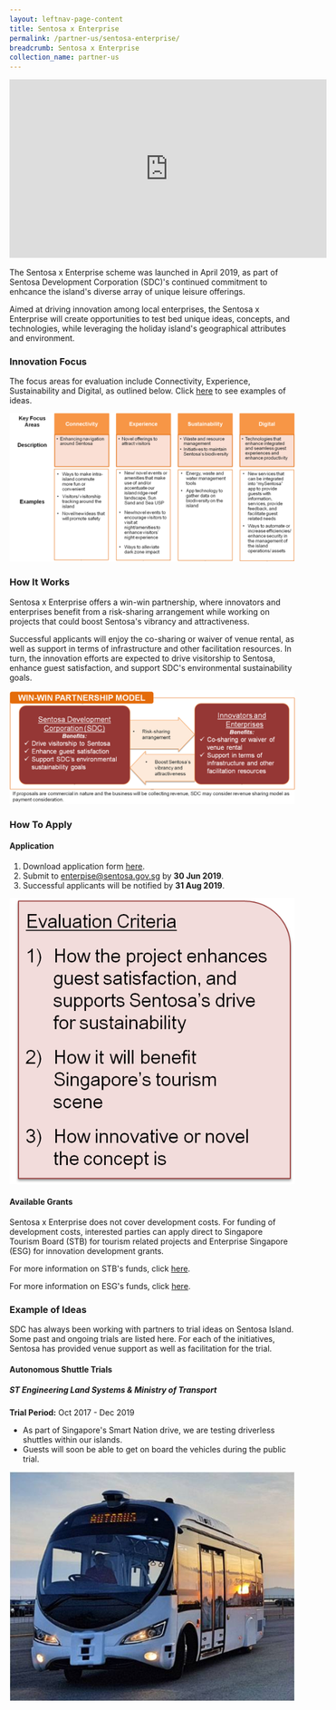 ```yaml
---
layout: leftnav-page-content
title: Sentosa x Enterprise
permalink: /partner-us/sentosa-enterprise/
breadcrumb: Sentosa x Enterprise
collection_name: partner-us
---
```


<style>
@media only screen and (min-width: 769px) {
   .reverse-row-order{
     flex-direction:row-reverse;
   }
}
</style>

<div class="bp-youtube">
  <iframe width="560" height="315" src="https://www.youtube.com/embed/mHbNxeorbvo" frameborder="0" allow="accelerometer; autoplay; encrypted-media; gyroscope; picture-in-picture" allowfullscreen></iframe>
</div>

The Sentosa x Enterprise scheme was launched in April 2019, as part of Sentosa Development Corporation (SDC)'s continued commitment to enhcance the island's diverse array of unique leisure offerings.

Aimed at driving innovation among local enterprises, the Sentosa x Enterprise will create opportunities to test bed unique ideas, concepts, and technologies, while leveraging the holiday island's geographical attributes and environment.

### Innovation Focus
The focus areas for evaluation include Connectivity, Experience, Sustainability and Digital, as outlined below. Click <a href="#example-of-ideas">here</a> to see examples of ideas.

![Image of Key Focus](/images/partner-us/enterprise/inov_focus.png)


### How It Works

 Sentosa x Enterprise offers a win-win partnership, where innovators and enterprises benefit from a risk-sharing arrangement while working on projects that could boost Sentosa's vibrancy and attractiveness.

Successful applicants will enjoy the co-sharing or waiver of venue rental, as well as support in terms of infrastructure and other facilitation resources. In turn, the innovation efforts are expected to drive visitorship to Sentosa, enhance guest satisfaction, and support SDC's environmental sustainability goals. 

![Image of Win-Win model](/images/partner-us/enterprise/win_win.png)


### How To Apply

#### Application

<div class="row">
	<div class="col is-6">
        <p>
            <ol>
                <li>Download application form <a href="/resources/enterprise/Sentosa-x-Enterprise-Application-Form.pdf">here</a>.</li>
                <li>Submit to <a href="mailto:enterprise@sentosa.gov.sg">enterpise@sentosa.gov.sg</a> by <strong>30 Jun 2019</strong>.</li>
                <li>Successful applicants will be notified by <strong>31 Aug 2019</strong>.</li>
            </ol>
		</p>
	</div>
     <div class="col is-offset-1 is-5">
		<figure style="margin:0;">
			<img src="/images/partner-us/enterprise/eval_crit.png" alt="Image of Evaluation Criteria"/>
		</figure>
	</div>
</div>

#### Available Grants

Sentosa x Enterprise does not cover development costs. For funding of development costs, interested parties can apply direct to Singapore Tourism Board (STB) for tourism related projects and Enterprise Singapore (ESG) for innovation development grants.

For more information on STB's funds, click <a href="https://www.stb.gov.sg/content/stb/en/assistance-and-licensing/grants-overview.html">here</a>.

For more information on ESG's funds, click <a href="https://www.enterprisesg.gov.sg/financial-assistance/grants">here</a>. 

### Example of Ideas
SDC has always been working with partners to trial ideas on Sentosa Island. Some past and ongoing trials are listed here. For each of the initiatives, Sentosa has provided venue support as well as facilitation for the trial. 

<h4>Autonomous Shuttle Trials</h4>
<div class="row reverse-row-order">
	<div class="col is-6">
        <p>
        <h5 style="margin-top:0;">ST Engineering Land Systems & Ministry of Transport</h5>
        <strong>Trial Period:</strong> Oct 2017 - Dec 2019
        <ul>
            <li>As part of Singapore's Smart Nation drive, we are testing driverless shuttles within our islands. </li>
            <li>Guests will soon be able to get on board the vehicles during the public trial.</li>
        </ul>
		</p>
	</div>
     <div class="col is-offset-1 is-5">
		<figure style="margin:0;">
			<img src="/images/partner-us/enterprise/auto_shuttle.jpg" alt="Image of Autonomous Shuttle Trials"/>
		</figure>
	</div>
</div>
